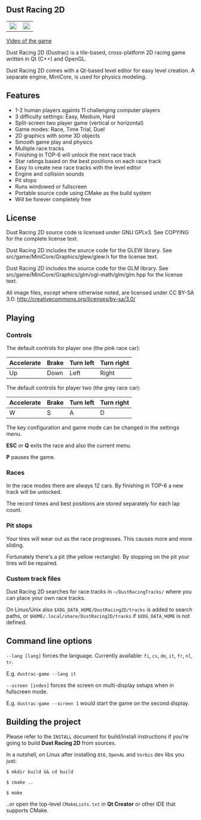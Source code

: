 ## Dust Racing 2D

<table>
  <tr>
    <td>
      <img src="https://github.com/juzzlin/DustRacing2D/blob/gh-pages/screenshots/1.13.0/1.jpg" width="100%"></img>
    </td>
    <td>
      <img src="https://github.com/juzzlin/DustRacing2D/blob/gh-pages/screenshots/1.13.0/3.jpg" width="100%"></img>
    </td>
  </tr>
</table>

<a href="https://www.youtube.com/watch?feature=player_embedded&v=3hrIzzItggQ">Video of the game</a>

Dust Racing 2D (Dustrac) is a tile-based, cross-platform 2D racing game written
in Qt (C++) and OpenGL.

Dust Racing 2D comes with a Qt-based level editor for easy level creation.
A separate engine, MiniCore, is used for physics modeling.

## Features

* 1-2 human players againts 11 challenging computer players
* 3 difficulty settings: Easy, Medium, Hard
* Split-screen two player game (vertical or horizontal)
* Game modes: Race, Time Trial, Duel
* 2D graphics with some 3D objects
* Smooth game play and physics
* Multiple race tracks
* Finishing in TOP-6 will unlock the next race track
* Star ratings based on the best positions on each race track
* Easy to create new race tracks with the level editor
* Engine and collision sounds
* Pit stops
* Runs windowed or fullscreen
* Portable source code using CMake as the build system
* Will be forever completely free

## License

Dust Racing 2D source code is licensed under GNU GPLv3.
See COPYING for the complete license text.

Dust Racing 2D includes the source code for the GLEW library.
See src/game/MiniCore/Graphics/glew/glew.h for the license text.

Dust Racing 2D includes the source code for the GLM library.
See src/game/MiniCore/Graphics/glm/ogl-math/glm/glm.hpp for the license text.

All image files, except where otherwise noted, are licensed under
CC BY-SA 3.0: http://creativecommons.org/licenses/by-sa/3.0/

## Playing

### Controls

The default controls for player one (the pink race car):

Accelerate | Brake | Turn left | Turn right
---------- | ----- | --------- | ----------
Up         | Down  | Left      | Right

The default controls for player two (the grey race car):

Accelerate | Brake | Turn left | Turn right
---------- | ----- | --------- | ----------
W          | S     | A         | D

The key configuration and game mode can be changed in the settings menu.

**ESC** or **Q** exits the race and also the current menu.

**P** pauses the game.

### Races

In the race modes there are always 12 cars. By finishing in TOP-6 a new track
will be unlocked.

The record times and best positions are stored separately for each lap count.

### Pit stops

Your tires will wear out as the race progresses. This causes more and more sliding.

Fortunately there's a pit (the yellow rectangle).
By stopping on the pit your tires will be repaired.

### Custom track files

Dust Racing 2D searches for race tracks in `~/DustRacingTracks/` where you can place your own race tracks.

On Linux/Unix also `$XDG_DATA_HOME/DustRacing2D/tracks` is added to search paths, or `$HOME/.local/share/DustRacing2D/tracks` if `$XDG_DATA_HOME` is not defined.

## Command line options

`--lang [lang]` forces the language. Currently available: `fi`, `cs`, `de`, `it`, `fr`, `nl`, `tr`.

E.g. `dustrac-game --lang it`

`--screen [index]` forces the screen on multi-display setups when in fullscreen mode.

E.g. `dustrac-game --screen 1` would start the game on the second display.

## Building the project

Please refer to the `INSTALL` document for build/install instructions if you're
going to build **Dust Racing 2D** from sources.

In a nutshell, on Linux after installing `Qt6`, `OpenAL` and `Vorbis` dev libs you just:

`$ mkdir build && cd build`

`$ cmake ..`

`$ make`

..or open the top-level `CMakeLists.txt` in **Qt Creator** or other IDE that supports CMake.
